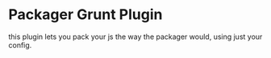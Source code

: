 # Packager Grunt Plugin

this plugin lets you pack your js the way the packager would, using 
just your config.